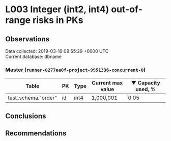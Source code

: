 # L003 Integer (int2, int4) out-of-range risks in PKs #

## Observations ##
Data collected: 2019-03-19 09:55:29 +0000 UTC  
Current database: dbname  


### Master (`runner-0277ea0f-project-9951336-concurrent-0`) ###
Table | PK | Type | Current max value | &#9660;&nbsp;Capacity used, %
------|----|------|-------------------|-------------------------------
test_schema."order" | id | int4 |1,000,001 | 0.05


## Conclusions ##


## Recommendations ##
